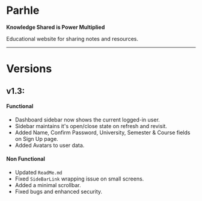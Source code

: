 # Parhle
**Knowledge Shared is Power Multiplied**

Educational website for sharing notes and resources.

---

# Versions

## v1.3:

#### Functional
- Dashboard sidebar now shows the current logged-in user.
- Sidebar maintains it's open/close state on refresh and revisit.
- Added Name, Confirm Password, University, Semester & Course fields on Sign Up page.
- Added Avatars to user data.

#### Non Functional
- Updated `ReadMe.md`
- Fixed `SideBarLink` wrapping issue on small screens.
- Added a minimal scrollbar.
- Fixed bugs and enhanced security.